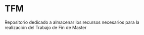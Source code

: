 # TFM
Repositorio dedicado a almacenar los recursos necesarios para la realización del Trabajo de Fin de Master
